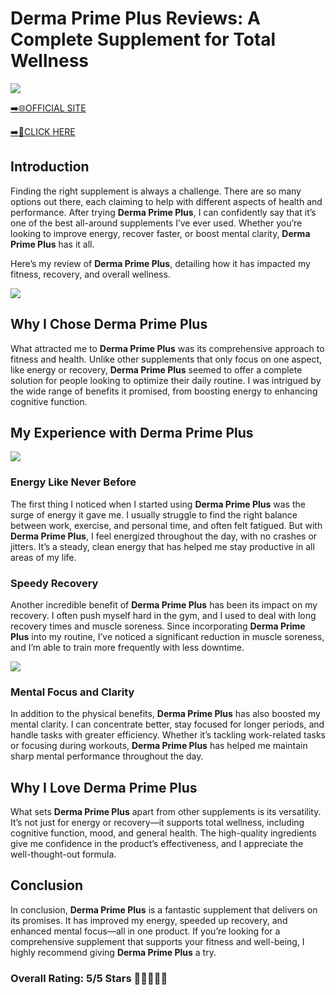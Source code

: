 # **Derma Prime Plus Reviews**: A Complete Supplement for Total Wellness

[![](https://static.vecteezy.com/system/resources/thumbnails/019/896/014/small/buy-now-gradient-button-with-cart-symbol-buy-now-illustration-png.png)](https://edetoop.top/lander/sugarpreland-1/dermaprimeplus.html) 

[➡️🌐OFFICIAL SITE](https://edetoop.top/lander/sugarpreland-1/dermaprimeplus.html) 

[➡️🔗CLICK HERE](https://edetoop.top/lander/sugarpreland-1/dermaprimeplus.html) 


## Introduction

Finding the right supplement is always a challenge. There are so many options out there, each claiming to help with different aspects of health and performance. After trying **Derma Prime Plus**, I can confidently say that it’s one of the best all-around supplements I’ve ever used. Whether you’re looking to improve energy, recover faster, or boost mental clarity, **Derma Prime Plus** has it all.

Here’s my review of **Derma Prime Plus**, detailing how it has impacted my fitness, recovery, and overall wellness.

[![](https://wallpapers.com/images/hd/red-order-now-button-udg4jcj4arvn8b0n-2.png)](https://edetoop.top/lander/sugarpreland-1/dermaprimeplus.html)  

## Why I Chose **Derma Prime Plus**

What attracted me to **Derma Prime Plus** was its comprehensive approach to fitness and health. Unlike other supplements that only focus on one aspect, like energy or recovery, **Derma Prime Plus** seemed to offer a complete solution for people looking to optimize their daily routine. I was intrigued by the wide range of benefits it promised, from boosting energy to enhancing cognitive function.

## My Experience with **Derma Prime Plus**

[![](https://static.vecteezy.com/system/resources/thumbnails/019/896/014/small/buy-now-gradient-button-with-cart-symbol-buy-now-illustration-png.png)](https://edetoop.top/lander/sugarpreland-1/dermaprimeplus.html)

### Energy Like Never Before

The first thing I noticed when I started using **Derma Prime Plus** was the surge of energy it gave me. I usually struggle to find the right balance between work, exercise, and personal time, and often felt fatigued. But with **Derma Prime Plus**, I feel energized throughout the day, with no crashes or jitters. It’s a steady, clean energy that has helped me stay productive in all areas of my life.

### Speedy Recovery

Another incredible benefit of **Derma Prime Plus** has been its impact on my recovery. I often push myself hard in the gym, and I used to deal with long recovery times and muscle soreness. Since incorporating **Derma Prime Plus** into my routine, I’ve noticed a significant reduction in muscle soreness, and I’m able to train more frequently with less downtime.

[![](https://wallpapers.com/images/hd/red-order-now-button-udg4jcj4arvn8b0n-2.png)](https://edetoop.top/lander/sugarpreland-1/dermaprimeplus.html)  

### Mental Focus and Clarity

In addition to the physical benefits, **Derma Prime Plus** has also boosted my mental clarity. I can concentrate better, stay focused for longer periods, and handle tasks with greater efficiency. Whether it’s tackling work-related tasks or focusing during workouts, **Derma Prime Plus** has helped me maintain sharp mental performance throughout the day.

## Why I Love **Derma Prime Plus**

What sets **Derma Prime Plus** apart from other supplements is its versatility. It’s not just for energy or recovery—it supports total wellness, including cognitive function, mood, and general health. The high-quality ingredients give me confidence in the product’s effectiveness, and I appreciate the well-thought-out formula.

## Conclusion

In conclusion, **Derma Prime Plus** is a fantastic supplement that delivers on its promises. It has improved my energy, speeded up recovery, and enhanced mental focus—all in one product. If you’re looking for a comprehensive supplement that supports your fitness and well-being, I highly recommend giving **Derma Prime Plus** a try.

### Overall Rating: 5/5 Stars 🌟🌟🌟🌟🌟
